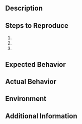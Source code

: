 <!--- Provide a clear and descriptive title for the issue above -->

## Description

<!--- Provide a detailed description of the issue or bug you are experiencing. Include any error messages or unexpected behavior you encountered. -->

## Steps to Reproduce

<!--- If applicable, provide the steps to reproduce the issue. Include specific instructions, code examples, or links to demonstrate the problem. -->

1. 
2. 
3. 

## Expected Behavior

<!--- Describe what you expected to happen when following the steps above. -->

## Actual Behavior

<!--- Describe what actually happened when following the steps above. -->

## Environment

<!--- Provide details about your environment, such as the following:

- Operating System:
- Browser (if applicable):
- Node.js version:
- Package version (if applicable):
- Any other relevant information.
-->

## Additional Information

<!--- Add any additional information or context about the issue here. -->

<!--- For bug reports, you may want to include relevant labels, such as "bug", "help wanted", etc., to categorize the issue appropriately. -->

